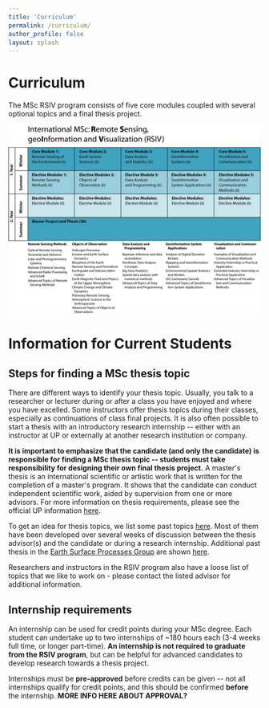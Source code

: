 ```yaml
---
title: 'Curriculum'
permalink: /curriculum/
author_profile: false
layout: splash
---
```

# Curriculum

The MSc RSIV program consists of five core modules coupled with several optional topics and a final thesis project.

![MSc_RSIV_concept_vs10.jpg](https://github.com/UP-RS-ESP/msc-rsiv/raw/gh-pages/assets/images/MSc_RSIV_concept_vs10.jpg)

# Information for Current Students

## Steps for finding a MSc thesis topic

There are different ways to identify your thesis topic. Usually, you talk to a researcher or lecturer during or after a class you have enjoyed and where you have excelled. Some instructors offer thesis topics during their classes, especially as continuations of class final projects. It is also often possible to start a thesis with an introductory research internship -- either with an instructor at UP or externally at another research institution or company.

**It is important to emphasize that the candidate (and only the candidate) is responsible for finding a MSc thesis topic -- students must take responsibility for designing their own final thesis project.** A master's thesis is an international scientific or artistic work that is written for the completion of a master's program. It shows that the candidate can conduct independent scientific work, aided by supervision from one or more advisors. For more information on thesis requirements, please see the official UP information [here](https://www.uni-potsdam.de/en/studium/studying/organizing-your-exams/final-thesis).

To get an idea for thesis topics, we list some past topics [here](https://up-rs-esp.github.io/msc-rsiv/msctheses/). Most of them have been developed over several weeks of discussion between the thesis advisor(s) and the candidate or during a research internship. Additional past thesis in the [Earth Surface Processes Group](https://up-rs-esp.github.io/) are shown [here](https://up-rs-esp.github.io/theses/).

Researchers and instructors in the RSIV program also have a loose list of topics that we like to work on - please contact the listed advisor for additional information.

## Internship requirements

An internship can be used for credit points during your MSc degree. Each student can undertake up to two internships of ~180 hours each (3-4 weeks full time, or longer part-time). **An internship is not required to graduate from the RSIV program**, but can be helpful for advanced candidates to develop research towards a thesis project. 

Internships must be **pre-approved** before credits can be given -- not all internships qualify for credit points, and this should be confirmed **before** the internship. **MORE INFO HERE ABOUT APPROVAL?**
